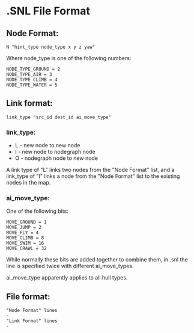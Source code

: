 # .SNL File Format

## Node Format:
```
N "hint_type node_type x y z yaw"
```

Where node_type is one of the following numbers:
```
NODE_TYPE_GROUND = 2
NODE_TYPE_AIR = 3
NODE_TYPE_CLIMB = 4
NODE_TYPE_WATER = 5
```

## Link format:
```
link_type "src_id dest_id ai_move_type"
```
### link_type:
- L - new node to new node
- I - new node to nodegraph node
- O - nodegraph node to new node

A link type of "L" links two nodes from the "Node Format" list, and a link_type of "I" links a node from the "Node Format" list to the existing nodes in the map.

### ai_move_type:
One of the following bits:
```
MOVE_GROUND = 1
MOVE_JUMP = 2
MOVE_FLY = 4
MOVE_CLIMB = 8
MOVE_SWIM = 16
MOVE_CRAWL = 32
```
While normally these bits are added together to combine them, in .snl the line is specified twice with different ai_move_types.

ai_move_type apparently applies to all hull types.

## File format:
```
"Node Format" lines
-
"Link Format" lines
-
```
